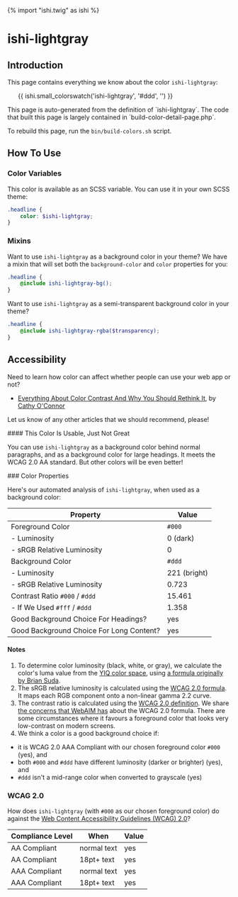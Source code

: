 {% import "ishi.twig" as ishi %}
# ishi-lightgray

## Introduction

This page contains everything we know about the color `ishi-lightgray`:

<div class="grid">
    <div class="cell">
        <div class="swatch">
            <ul>
                {{ ishi.small_colorswatch('ishi-lightgray', '#ddd', '') }}
            </ul>
        </div>
    </div>
</div>

<div class="callout attention" markdown="1">
This page is auto-generated from the definition of `ishi-lightgray`. The code that built this page is largely contained in `build-color-detail-page.php`.

To rebuild this page, run the `bin/build-colors.sh` script.
</div>

## How To Use

### Color Variables

This color is available as an SCSS variable. You can use it in your own SCSS theme:

```scss
.headline {
    color: $ishi-lightgray;
}
```

### Mixins

Want to use `ishi-lightgray` as a background color in your theme? We have a mixin that will set both the `background-color` and `color` properties for you:

```scss
.headline {
    @include ishi-lightgray-bg();
}
```

Want to use `ishi-lightgray` as a semi-transparent background color in your theme?

```scss
.headline {
    @include ishi-lightgray-rgba($transparency);
}
```

## Accessibility

Need to learn how color can affect whether people can use your web app or not?

* [Everything About Color Contrast And Why You Should Rethink It](https://www.smashingmagazine.com/2014/10/color-contrast-tips-and-tools-for-accessibility/), by [Cathy O'Connor](http://www.twitter.com/cagocon)

Let us know of any other articles that we should recommend, please!
<div class="callout warning" markdown="1">
#### This Color Is Usable, Just Not Great

You can use `ishi-lightgray` as a background color behind normal paragraphs, and as a background color for large headings. It meets the WCAG 2.0 AA standard. But other colors will be even better!
</div>
### Color Properties

Here's our automated analysis of `ishi-lightgray`, when used as a background color:

Property | Value
---------|------
Foreground Color | `#000`
- Luminosity | 0 (dark)
- sRGB Relative Luminosity | 0
Background Color | `#ddd`
- Luminosity | 221 (bright)
- sRGB Relative Luminosity | 0.723
Contrast Ratio `#000` / `#ddd` | 15.461
- If We Used `#fff` / `#ddd` | 1.358
Good Background Choice For Headings? | yes
Good Background Choice For Long Content? | yes

#### Notes

1. To determine color luminosity (black, white, or gray), we calculate the color's luma value from the [YIQ color space](https://en.wikipedia.org/wiki/YIQ), using [a formula originally by Brian Suda](https://24ways.org/2010/calculating-color-contrast/).
1. The sRGB relative luminosity is calculated using the [WCAG 2.0 formula](https://www.w3.org/TR/WCAG20/#relativeluminancedef). It maps each RGB component onto a non-linear gamma 2.2 curve.
1. The contrast ratio is calculated using the [WCAG 2.0 definition](https://www.w3.org/TR/2008/REC-WCAG20-20081211/#contrast-ratiodef). We share [the concerns that WebAIM has](http://webaim.org/blog/wcag-2-1-feedback/) about the WCAG 2.0 formula. There are some circumstances where it favours a foreground color that looks very low-contrast on modern screens.
1. We think a color is a good background choice if:
  - it is WCAG 2.0 AAA Compliant with our chosen foreground color `#000` (yes), and
  - both `#000` and `#ddd` have different luminosity (darker or brighter) (yes), and
  - `#ddd` isn't a mid-range color when converted to grayscale (yes)

### WCAG 2.0

How does `ishi-lightgray` (with `#000` as our chosen foreground color) do against the [Web Content Accessibility Guidelines (WCAG) 2.0](https://www.w3.org/TR/WCAG20/)?

Compliance Level | When | Value
-----------------|------|------
AA Compliant | normal text | yes
AA Compliant | 18pt+ text | yes
AAA Compliant | normal text | yes
AAA Compliant | 18pt+ text | yes